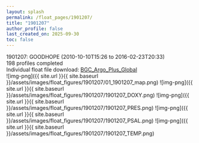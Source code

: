 ```yaml
---
layout: splash
permalink: /float_pages/1901207/
title: "1901207"
author_profile: false
last_created_on: 2025-09-30
toc: false
---
```

 
1901207: GOODHOPE (2010-10-10T15:26 to 2016-02-23T20:33)\
198 profiles completed\
Individual float file download: [BGC_Argo_Plus_Global](https://ftp.soest.hawaii.edu/bgc_argo_plus/Individual_Floats/outliers_removed/1901207_Sprof_processed.nc)\
![img-png]({{ site.url }}{{ site.baseurl }}/assets/images/float_figures/1901207/01_1901207_map.png)
![img-png]({{ site.url }}{{ site.baseurl }}/assets/images/float_figures/1901207/1901207_DOXY.png)
![img-png]({{ site.url }}{{ site.baseurl }}/assets/images/float_figures/1901207/1901207_PRES.png)
![img-png]({{ site.url }}{{ site.baseurl }}/assets/images/float_figures/1901207/1901207_PSAL.png)
![img-png]({{ site.url }}{{ site.baseurl }}/assets/images/float_figures/1901207/1901207_TEMP.png)
